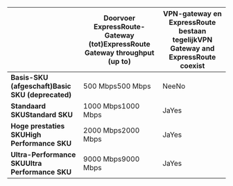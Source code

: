 |  | <span data-ttu-id="ca8c6-101">**Doorvoer ExpressRoute-Gateway (tot)**</span><span class="sxs-lookup"><span data-stu-id="ca8c6-101">**ExpressRoute Gateway throughput (up to)**</span></span> | <span data-ttu-id="ca8c6-102">**VPN-gateway en ExpressRoute bestaan tegelijk**</span><span class="sxs-lookup"><span data-stu-id="ca8c6-102">**VPN Gateway and ExpressRoute coexist**</span></span> |
| --- | --- | --- |
| <span data-ttu-id="ca8c6-103">**Basis-SKU (afgeschaft)**</span><span class="sxs-lookup"><span data-stu-id="ca8c6-103">**Basic SKU (deprecated)**</span></span> |<span data-ttu-id="ca8c6-104">500 Mbps</span><span class="sxs-lookup"><span data-stu-id="ca8c6-104">500 Mbps</span></span> |<span data-ttu-id="ca8c6-105">Nee</span><span class="sxs-lookup"><span data-stu-id="ca8c6-105">No</span></span> |
| <span data-ttu-id="ca8c6-106">**Standaard SKU**</span><span class="sxs-lookup"><span data-stu-id="ca8c6-106">**Standard SKU**</span></span> |<span data-ttu-id="ca8c6-107">1000 Mbps</span><span class="sxs-lookup"><span data-stu-id="ca8c6-107">1000 Mbps</span></span> |<span data-ttu-id="ca8c6-108">Ja</span><span class="sxs-lookup"><span data-stu-id="ca8c6-108">Yes</span></span> |
| <span data-ttu-id="ca8c6-109">**Hoge prestaties SKU**</span><span class="sxs-lookup"><span data-stu-id="ca8c6-109">**High Performance SKU**</span></span> |<span data-ttu-id="ca8c6-110">2000 Mbps</span><span class="sxs-lookup"><span data-stu-id="ca8c6-110">2000 Mbps</span></span> |<span data-ttu-id="ca8c6-111">Ja</span><span class="sxs-lookup"><span data-stu-id="ca8c6-111">Yes</span></span> |
| <span data-ttu-id="ca8c6-112">**Ultra-Performance SKU**</span><span class="sxs-lookup"><span data-stu-id="ca8c6-112">**Ultra Performance SKU**</span></span> |<span data-ttu-id="ca8c6-113">9000 Mbps</span><span class="sxs-lookup"><span data-stu-id="ca8c6-113">9000 Mbps</span></span> |<span data-ttu-id="ca8c6-114">Ja</span><span class="sxs-lookup"><span data-stu-id="ca8c6-114">Yes</span></span> |

